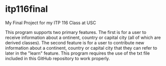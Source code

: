 # itp116final
My Final Project for my ITP 116 Class at USC

This program supports two primary features. The first is for a user to receive information about a
ontinent, country or capital city (all of which are derived classes). The second feature is for a user to
contribute new information about a continent, country or capital city that they can refer to later in the
"learn" feature. This program requires the use of the txt file included in this GitHub repository to work properly. 
